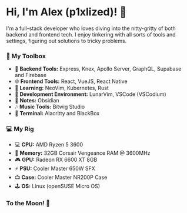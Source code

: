 # Hi, I'm Alex (p1xlized)! 👋

I'm a full-stack developer who loves diving into the nitty-gritty of both backend and frontend tech. I enjoy tinkering with all sorts of tools and settings, figuring out solutions to tricky problems.

### 🔨 My Toolbox

- 🚀 **Backend Tools:** Express, Knex, Apollo Server, GraphQL, Supabase and Firebase
- 🌐 **Frontend Tools:** React, VueJS, React Native
- 📑 **Learning:** NeoVim, Kubernetes, Rust
- 🔨 **Development Environment:** LunarVim, VSCode (VSCodium)
- 📑 **Notes:** Obsidian
- 🎶 **Music Tools:** Bitwig Studio
- 👾 **Terminal:** Alacritty and BlackBox

### 💻 My Rig

- 💻 **CPU:** AMD Ryzen 5 3600
- 🧠 **Memory:** 32GB Corsair Vengeance RAM @ 3600MHz
- 🎮 **GPU:** Radeon RX 6600 XT 8GB
- ⚡ **PSU:** Cooler Master 650W SFX
- 📺 **Case:** Cooler Master NR200P Case
- 🕹️ **OS:** Linux (openSUSE Micro OS)

### To the Moon! 🚀





